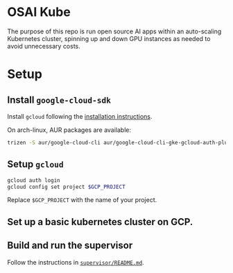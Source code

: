 # OSAI Kube

The purpose of this repo is run open source AI apps within an auto-scaling Kubernetes cluster, spinning up and down GPU instances as needed to avoid unnecessary costs.

# Setup

## Install `google-cloud-sdk`

Install `gcloud` following the [installation instructions](https://cloud.google.com/sdk/docs/install-sdk).

On arch-linux, AUR packages are available:

```sh
trizen -S aur/google-cloud-cli aur/google-cloud-cli-gke-gcloud-auth-plugin
```

## Setup `gcloud`

```sh 
gcloud auth login
gcloud config set project $GCP_PROJECT
```

Replace `$GCP_PROJECT` with the name of your project.

## Set up a basic kubernetes cluster on GCP.

## Build and run the supervisor

Follow the instructions in [`supervisor/README.md`](./supervisor/README.md).




